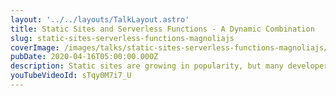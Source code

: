 ```yaml
---
layout: '../../layouts/TalkLayout.astro'
title: Static Sites and Serverless Functions - A Dynamic Combination
slug: static-sites-serverless-functions-magnoliajs
coverImage: /images/talks/static-sites-serverless-functions-magnoliajs/cover.jpg
pubDate: 2020-04-16T05:00:00.000Z
description: Static sites are growing in popularity, but many developers still question just how powerful they can be. In this talk, learn how to add dynamic functionality like email, text messaging, automatic builds, etc. to your static site using serverless functions.
youTubeVideoId: sTqy0M7i7_U
---
```

